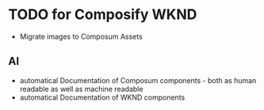 # TODO for Composify WKND

- Migrate images to Composum Assets

## AI

- automatical Documentation of Composum components - both as human readable as well as machine readable
- automatical Documentation of WKND components

